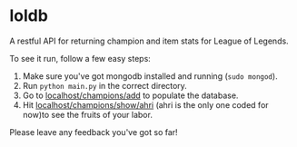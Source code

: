 loldb
=====

A restful API for returning champion and item stats for League of Legends.

To see it run, follow a few easy steps:

1. Make sure you've got mongodb installed and running (`sudo mongod`).
2. Run `python main.py` in the correct directory.
3. Go to [localhost/champions/add](http://localhost:8888/champions/add) to populate the database.
4. Hit [localhost/champions/show/ahri](http://localhost:8888/champions/show/ahri) (ahri is the only one coded for now)to see the fruits of your labor.

Please leave any feedback you've got so far!